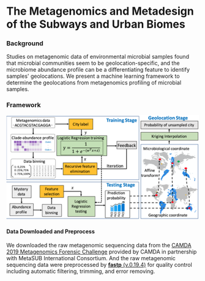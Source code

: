 # The Metagenomics and Metadesign of the Subways and Urban Biomes

### Background
Studies on metagenomic data of environmental microbial samples found that microbial communities seem to be geolocation-specific, and the microbiome abundance profile can be a differentiating feature to identify samples' geolocations. 
We present a machine learning framework to determine the geolocations from metagenomics profiling of microbial samples.

### Framework
![The flowchart of the proposed framework](./img/camda-flowchart.png)

#### Data Downloaded and Preprocess
We downloaded the raw metagenomic sequencing data from the [CAMDA 2019 Metagenomics Forensic Challenge](http://camda2019.camda.info/) provided by CAMDA in partnership with MetaSUB International Consortium. And the raw metagenomic sequencing data were preprocessed by [**fastp** (v.0.19.4)](http://opengene.org/fastp/fastp) for quality control including automatic filtering, trimming, and error removing. 